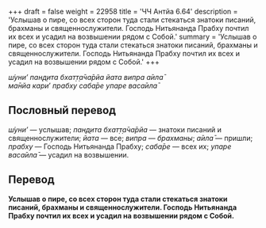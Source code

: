 +++
draft = false
weight = 22958
title = 'ЧЧ Антйа 6.64'
description = 'Услышав о пире, со всех сторон туда стали стекаться знатоки писаний, брахманы и священнослужители. Господь Нитьянанда Прабху почтил их всех и усадил на возвышении рядом с Собой.'
summary = 'Услышав о пире, со всех сторон туда стали стекаться знатоки писаний, брахманы и священнослужители. Господь Нитьянанда Прабху почтил их всех и усадил на возвышении рядом с Собой.'
+++

_ш́уни’ пан̣д̣ита бхат̣т̣а̄ча̄рйа йата випра а̄ила̄  
ма̄нйа кари_’ _прабху саба̄ре упаре васа̄ила̄_

## Пословный перевод

_ш́уни’_ — услышав; _пан̣д̣ита_ _бхат̣т̣а̄ча̄рйа_ — знатоки писаний и священнослужители; _йата_ — все; _випра_ — _брахманы_; _а̄ила̄_ — пришли; _прабху_ — Господь Нитьянанда Прабху; _саба̄ре_ — всех их; _упаре_ _васа̄ила̄_ — усадил на возвышении.

## Перевод

**Услышав о пире, со всех сторон туда стали стекаться знатоки писаний, брахманы и священнослужители. Господь Нитьянанда Прабху почтил их всех и усадил на возвышении рядом с Собой.**
